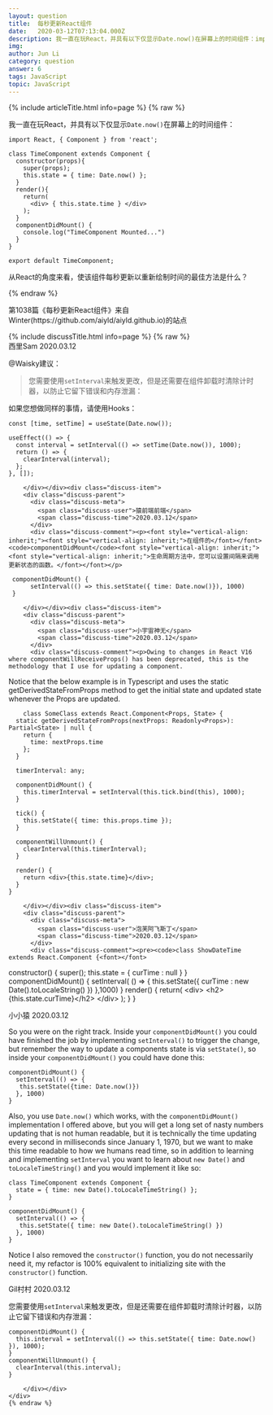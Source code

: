 ```yaml
---
layout: question
title:  每秒更新React组件
date:   2020-03-12T07:13:04.000Z
description: 我一直在玩React，并具有以下仅显示Date.now()在屏幕上的时间组件：import React, { Component } from 're...
img: 
author: Jun Li
category: question
answer: 6
tags: JavaScript
topic: JavaScript
---
```

<div class="article-root">
  <div class="article">
    {% include articleTitle.html info=page %}
    {% raw %}
    <div class="article-content"><p><font style="vertical-align: inherit;"><font style="vertical-align: inherit;">我一直在玩React，并具有以下仅显示</font></font><code>Date.now()</code><font style="vertical-align: inherit;"><font style="vertical-align: inherit;">在屏幕上的</font><font style="vertical-align: inherit;">时间组件</font><font style="vertical-align: inherit;">：</font></font></p>

<pre><code>import React, { Component } from 'react';<font></font>
<font></font>
class TimeComponent extends Component {<font></font>
  constructor(props){<font></font>
    super(props);<font></font>
    this.state = { time: Date.now() };<font></font>
  }<font></font>
  render(){<font></font>
    return(<font></font>
      &lt;div&gt; { this.state.time } &lt;/div&gt;<font></font>
    );<font></font>
  }<font></font>
  componentDidMount() {<font></font>
    console.log("TimeComponent Mounted...")<font></font>
  }<font></font>
}<font></font>
<font></font>
export default TimeComponent;<font></font>
</code></pre>

<p><font style="vertical-align: inherit;"><font style="vertical-align: inherit;">从React的角度来看，使该组件每秒更新以重新绘制时间的最佳方法是什么？</font></font></p></div>
    {% endraw %}
  </div>
  <p class="winter_mark">第1038篇《每秒更新React组件》来自Winter(https://github.com/aiyld/aiyld.github.io)的站点</p>
  <div class="discuss-wrapper">
    {% include discussTitle.html info=page %}
    {% raw %}
    <div class="discuss-list">
    <div class="discuss-item">
        <div class="discuss-parent">
          <div class="discuss-meta">
            <span class="discuss-user">西里Sam</span>
            <span class="discuss-time">2020.03.12</span>
          </div>
          <div class="discuss-comment"><p><font style="vertical-align: inherit;"><font style="vertical-align: inherit;">@Waisky建议：</font></font></p>

<blockquote>
  <p><font style="vertical-align: inherit;"><font style="vertical-align: inherit;">您需要使用</font></font><code>setInterval</code><font style="vertical-align: inherit;"><font style="vertical-align: inherit;">来触发更改，但是还需要在组件卸载时清除计时器，以防止它留下错误和内存泄漏：</font></font></p>
</blockquote>

<p><font style="vertical-align: inherit;"><font style="vertical-align: inherit;">如果您想做同样的事情，请使用Hooks：</font></font></p>

<pre class="lang-js prettyprint-override"><code>const [time, setTime] = useState(Date.now());<font></font>
<font></font>
useEffect(() =&gt; {<font></font>
  const interval = setInterval(() =&gt; setTime(Date.now()), 1000);<font></font>
  return () =&gt; {<font></font>
    clearInterval(interval);<font></font>
  };<font></font>
}, []);<font></font>
</code></pre></div>
        </div></div><div class="discuss-item">
        <div class="discuss-parent">
          <div class="discuss-meta">
            <span class="discuss-user">猿前端前端</span>
            <span class="discuss-time">2020.03.12</span>
          </div>
          <div class="discuss-comment"><p><font style="vertical-align: inherit;"><font style="vertical-align: inherit;">在组件的</font></font><code>componentDidMount</code><font style="vertical-align: inherit;"><font style="vertical-align: inherit;">生命周期方法中，您可以设置间隔来调用更新状态的函数。</font></font></p>

<pre><code> componentDidMount() {<font></font>
      setInterval(() =&gt; this.setState({ time: Date.now()}), 1000)<font></font>
 }<font></font>
</code></pre></div>
        </div></div><div class="discuss-item">
        <div class="discuss-parent">
          <div class="discuss-meta">
            <span class="discuss-user">小宇宙神无</span>
            <span class="discuss-time">2020.03.12</span>
          </div>
          <div class="discuss-comment"><p>Owing to changes in React V16 where componentWillReceiveProps() has been deprecated, this is the methodology that I use for updating a component.
Notice that the below example is in Typescript and uses the static getDerivedStateFromProps method to get the initial state and updated state whenever the Props are updated.</p>

<pre><code>    class SomeClass extends React.Component&lt;Props, State&gt; {<font></font>
  static getDerivedStateFromProps(nextProps: Readonly&lt;Props&gt;): Partial&lt;State&gt; | null {<font></font>
    return {<font></font>
      time: nextProps.time<font></font>
    };<font></font>
  }<font></font>
<font></font>
  timerInterval: any;<font></font>
<font></font>
  componentDidMount() {<font></font>
    this.timerInterval = setInterval(this.tick.bind(this), 1000);<font></font>
  }<font></font>
<font></font>
  tick() {<font></font>
    this.setState({ time: this.props.time });<font></font>
  }<font></font>
<font></font>
  componentWillUnmount() {<font></font>
    clearInterval(this.timerInterval);<font></font>
  }<font></font>
<font></font>
  render() {<font></font>
    return &lt;div&gt;{this.state.time}&lt;/div&gt;;<font></font>
  }<font></font>
}<font></font>
</code></pre></div>
        </div></div><div class="discuss-item">
        <div class="discuss-parent">
          <div class="discuss-meta">
            <span class="discuss-user">泡芙阿飞斯丁</span>
            <span class="discuss-time">2020.03.12</span>
          </div>
          <div class="discuss-comment"><pre><code>class ShowDateTime extends React.Component {<font></font>
   constructor() {<font></font>
      super();<font></font>
      this.state = {<font></font>
        curTime : null<font></font>
      }<font></font>
    }<font></font>
    componentDidMount() {<font></font>
      setInterval( () =&gt; {<font></font>
        this.setState({<font></font>
          curTime : new Date().toLocaleString()<font></font>
        })<font></font>
      },1000)<font></font>
    }<font></font>
   render() {<font></font>
        return(<font></font>
          &lt;div&gt;<font></font>
            &lt;h2&gt;{this.state.curTime}&lt;/h2&gt;<font></font>
          &lt;/div&gt;<font></font>
        );<font></font>
      }<font></font>
    }<font></font>
</code></pre></div>
        </div></div><div class="discuss-item">
        <div class="discuss-parent">
          <div class="discuss-meta">
            <span class="discuss-user">小小猿</span>
            <span class="discuss-time">2020.03.12</span>
          </div>
          <div class="discuss-comment"><p>So you were on the right track. Inside your <code>componentDidMount()</code> you could have finished the job by implementing <code>setInterval()</code> to trigger the change, but remember the way to update a components state is via <code>setState()</code>, so inside your <code>componentDidMount()</code> you could have done this:</p>

<pre><code>componentDidMount() {<font></font>
  setInterval(() =&gt; {<font></font>
   this.setState({time: Date.now()})    <font></font>
  }, 1000)<font></font>
}<font></font>
</code></pre>

<p>Also, you use <code>Date.now()</code> which works, with the <code>componentDidMount()</code> implementation I offered above, but you will get a long set of nasty numbers updating that is not human readable, but it is technically the time updating every second in milliseconds since January 1, 1970, but we want to make this time readable to how we humans read time, so in addition to learning and implementing <code>setInterval</code> you want to learn about <code>new Date()</code> and <code>toLocaleTimeString()</code> and you would implement it like so:</p>

<pre><code>class TimeComponent extends Component {<font></font>
  state = { time: new Date().toLocaleTimeString() };<font></font>
}<font></font>
<font></font>
componentDidMount() {<font></font>
  setInterval(() =&gt; {<font></font>
   this.setState({ time: new Date().toLocaleTimeString() })    <font></font>
  }, 1000)<font></font>
}<font></font>
</code></pre>

<p>Notice I also removed the <code>constructor()</code> function, you do not necessarily need it, my refactor is 100% equivalent to initializing site with the <code>constructor()</code> function.</p></div>
        </div></div><div class="discuss-item">
        <div class="discuss-parent">
          <div class="discuss-meta">
            <span class="discuss-user">Gil村村</span>
            <span class="discuss-time">2020.03.12</span>
          </div>
          <div class="discuss-comment"><p><font style="vertical-align: inherit;"><font style="vertical-align: inherit;">您需要使用</font></font><code>setInterval</code><font style="vertical-align: inherit;"><font style="vertical-align: inherit;">来触发更改，但是还需要在组件卸载时清除计时器，以防止它留下错误和内存泄漏：</font></font></p>

<pre class="lang-js prettyprint-override"><code>componentDidMount() {<font></font>
  this.interval = setInterval(() =&gt; this.setState({ time: Date.now() }), 1000);<font></font>
}<font></font>
componentWillUnmount() {<font></font>
  clearInterval(this.interval);<font></font>
}<font></font>
</code></pre></div>
        </div></div>
    </div>
    {% endraw %}
  </div>
<div>
